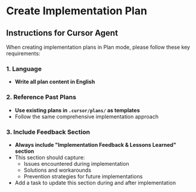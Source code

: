 # Create Implementation Plan

## Instructions for Cursor Agent

When creating implementation plans in Plan mode, please follow these key requirements:

### 1. Language
- **Write all plan content in English**

### 2. Reference Past Plans
- **Use existing plans in `.cursor/plans/` as templates**
- Follow the same comprehensive implementation approach

### 3. Include Feedback Section
- **Always include "Implementation Feedback & Lessons Learned" section**
- This section should capture:
  - Issues encountered during implementation
  - Solutions and workarounds
  - Prevention strategies for future implementations
- Add a task to update this section during and after implementation
